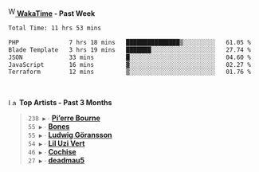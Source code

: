 <img src="https://github.com/dxnter/dxnter/assets/17434202/67b21fa4-d36d-46f9-9dec-f23d976b00ef" alt="WakaTime Logo" width="14" height="18"/><a href="https://wakatime.com/@dxnter" target="_blank"><strong> WakaTime</strong></a><strong> - Past Week</strong>

<!--START_SECTION:waka-->

```txt
Total Time: 11 hrs 53 mins

PHP              7 hrs 18 mins   ███████████████▒░░░░░░░░░   61.05 %
Blade Template   3 hrs 19 mins   ███████░░░░░░░░░░░░░░░░░░   27.74 %
JSON             33 mins         █░░░░░░░░░░░░░░░░░░░░░░░░   04.60 %
JavaScript       16 mins         ▓░░░░░░░░░░░░░░░░░░░░░░░░   02.27 %
Terraform        12 mins         ▒░░░░░░░░░░░░░░░░░░░░░░░░   01.76 %
```

<!--END_SECTION:waka-->

<br/>

<!--START_LASTFM_ARTISTS:{"period": "3month", "rows": 6}-->
<a href="https://last.fm" target="_blank"><img src="https://user-images.githubusercontent.com/17434202/215290617-e793598d-d7c9-428f-9975-156db1ba89cc.svg" alt="Last.fm Logo" width="18" height="13"/></a> **Top Artists - Past 3 Months**

> `238 ▶️` ∙ **[Pi’erre Bourne](https://www.last.fm/music/Pi%E2%80%99erre+Bourne)**<br/>
> `55 ▶️` ∙ **[Bones](https://www.last.fm/music/Bones)**<br/>
> `55 ▶️` ∙ **[Ludwig Göransson](https://www.last.fm/music/Ludwig+G%C3%B6ransson)**<br/>
> `54 ▶️` ∙ **[Lil Uzi Vert](https://www.last.fm/music/Lil+Uzi+Vert)**<br/>
> `46 ▶️` ∙ **[Cochise](https://www.last.fm/music/Cochise)**<br/>
> `27 ▶️` ∙ **[deadmau5](https://www.last.fm/music/deadmau5)**<br/>
<!--END_LASTFM_ARTISTS-->
